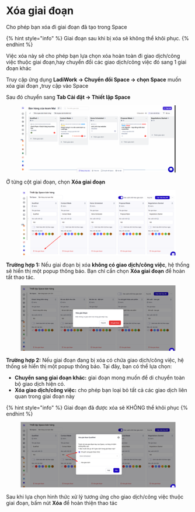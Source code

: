 # Xóa giai đoạn

Cho phép bạn xóa đi giai đoạn đã tạo trong Space

{% hint style="info" %}
Giai đoạn sau khi bị xóa sẽ không thể khôi phục.
{% endhint %}

Việc xóa này sẽ cho phép bạn lựa chọn xóa hoàn toàn đi giao dịch/công việc thuộc giai đoạn,hay chuyển đổi các giao dịch/công việc đó sang 1 giai đoạn khác&#x20;

Truy cập ứng dụng **LadiWork -> Chuyển đổi Space -> chọn Space** muốn xóa giai đoạn **,**&#x74;ruy cập vào Space

Sau đó chuyển sang **Tab Cài đặt -> Thiết lập Space**&#x20;

<figure><img src="../../.gitbook/assets/cập nhật space 1.gif" alt=""><figcaption></figcaption></figure>

Ở từng cột giai đoạn, chọn **Xóa giai đoạn**

<figure><img src="../../.gitbook/assets/image (5).png" alt=""><figcaption></figcaption></figure>

**Trường hợp 1:** Nếu giai đoạn bị xóa **không có giao dịch/công việc**, hệ thống sẽ hiển thị một popup thông báo. Bạn chỉ cần chọn **Xóa giai đoạn** để hoàn tất thao tác.

<figure><img src="../../.gitbook/assets/image (6).png" alt=""><figcaption></figcaption></figure>

**Trường hợp 2:** Nếu giai đoạn đang bị xóa có chứa giao dịch/công việc, hệ thống sẽ hiển thị một popup thông báo. Tại đây, bạn có thể lựa chọn:

* **Chuyển sang giai đoạn khác:** giai đoạn mong muốn để di chuyển toàn bộ giao dịch hiện có.
* **Xóa giao dịch/công việc:** cho phép bạn loại bỏ tất cả các giao dịch liên quan trong giai đoạn này

{% hint style="info" %}
Giai đoạn đã được xóa sẽ KHÔNG thể khôi phục&#x20;
{% endhint %}

<figure><img src="../../.gitbook/assets/image (7).png" alt=""><figcaption></figcaption></figure>

Sau khi lựa chọn hình thức xử lý tương ứng cho giao dịch/công việc thuộc giai đoạn, bấm nút **Xóa** để hoàn thiện thao tác&#x20;
